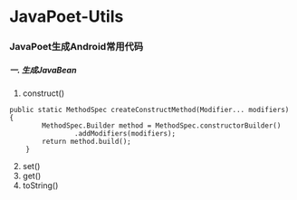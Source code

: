 # JavaPoet-Utils

### JavaPoet生成Android常用代码

##### 一. 生成JavaBean
1. construct()
``` android
public static MethodSpec createConstructMethod(Modifier... modifiers) {
        MethodSpec.Builder method = MethodSpec.constructorBuilder()
                .addModifiers(modifiers);
        return method.build();
    }
```
2. set()
3. get()
4. toString()

